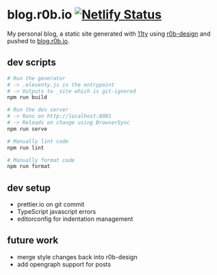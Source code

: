# blog.r0b.io [![Netlify Status](https://api.netlify.com/api/v1/badges/e6495d2d-ccc5-4104-b32f-905a159eea3c/deploy-status)](https://app.netlify.com/sites/blog-r0b-io/deploys)

My personal blog, a static site generated with [11ty](https://www.11ty.dev/)
using [r0b-design](https://github.com/robb-j/r0b-design/)
and pushed to [blog.r0b.io](blog.r0b.io).

## dev scripts

```bash
# Run the generator
# -> .eleventy.js is the entrypoint
# -> Outputs to _site which is git-ignored
npm run build

# Run the dev server
# -> Runs on http://localhost:8081
# -> Reloads on change using BrowserSync
npm run serve

# Manually lint code
npm run lint

# Manually format code
npm run format
```

## dev setup

- prettier.io on git commit
- TypeScript javascript errors
- editorconfig for indentation management

## future work

- merge style changes back into r0b-design
- add opengraph support for posts
